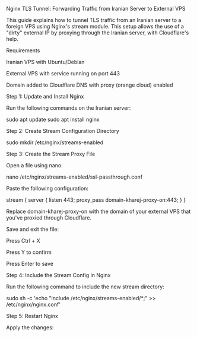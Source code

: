 Nginx TLS Tunnel: Forwarding Traffic from Iranian Server to External VPS

This guide explains how to tunnel TLS traffic from an Iranian server to a foreign VPS using Nginx's stream module. This setup allows the use of a "dirty" external IP by proxying through the Iranian server, with Cloudflare's help.

Requirements

Iranian VPS with Ubuntu/Debian

External VPS with service running on port 443

Domain added to Cloudflare DNS with proxy (orange cloud) enabled

Step 1: Update and Install Nginx

Run the following commands on the Iranian server:

sudo apt update
sudo apt install nginx

Step 2: Create Stream Configuration Directory

sudo mkdir /etc/nginx/streams-enabled

Step 3: Create the Stream Proxy File

Open a file using nano:

nano /etc/nginx/streams-enabled/ssl-passthrough.conf

Paste the following configuration:

stream {
    server {
        listen 443;
        proxy_pass domain-kharej-proxy-on:443;
    }
}

Replace domain-kharej-proxy-on with the domain of your external VPS that you've proxied through Cloudflare.

Save and exit the file:

Press Ctrl + X

Press Y to confirm

Press Enter to save

Step 4: Include the Stream Config in Nginx

Run the following command to include the new stream directory:

sudo sh -c 'echo "include /etc/nginx/streams-enabled/*;" >> /etc/nginx/nginx.conf'

Step 5: Restart Nginx

Apply the changes:
